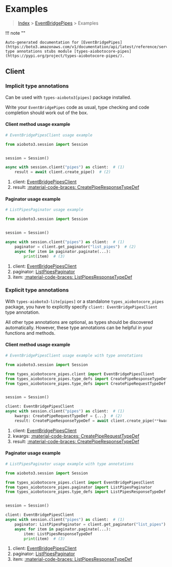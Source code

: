 # Examples

> [Index](../README.md) > [EventBridgePipes](./README.md) > Examples

!!! note ""

    Auto-generated documentation for [EventBridgePipes](https://boto3.amazonaws.com/v1/documentation/api/latest/reference/services/pipes.html#eventbridgepipes)
    type annotations stubs module [types-aiobotocore-pipes](https://pypi.org/project/types-aiobotocore-pipes/).

## Client

### Implicit type annotations

Can be used with `types-aioboto3[pipes]` package installed.

Write your `EventBridgePipes` code as usual,
type checking and code completion should work out of the box.



#### Client method usage example

```python
# EventBridgePipesClient usage example

from aioboto3.session import Session


session = Session()

async with session.client("pipes") as client:  # (1)
    result = await client.create_pipe()  # (2)
```

1. client: [EventBridgePipesClient](./client.md)
2. result: [:material-code-braces: CreatePipeResponseTypeDef](./type_defs.md#createpiperesponsetypedef)



#### Paginator usage example

```python
# ListPipesPaginator usage example

from aioboto3.session import Session


session = Session()

async with session.client("pipes") as client:  # (1)
    paginator = client.get_paginator("list_pipes")  # (2)
    async for item in paginator.paginate(...):
        print(item)  # (3)
```

1. client: [EventBridgePipesClient](./client.md)
2. paginator: [ListPipesPaginator](./paginators.md#listpipespaginator)
3. item: [:material-code-braces: ListPipesResponseTypeDef](./type_defs.md#listpipesresponsetypedef)




### Explicit type annotations

With `types-aioboto3-lite[pipes]`
or a standalone `types_aiobotocore_pipes` package, you have to explicitly specify
`client: EventBridgePipesClient` type annotation.

All other type annotations are optional, as types should be discovered automatically.
However, these type annotations can be helpful in your functions and methods.


#### Client method usage example

```python
# EventBridgePipesClient usage example with type annotations

from aioboto3.session import Session

from types_aiobotocore_pipes.client import EventBridgePipesClient
from types_aiobotocore_pipes.type_defs import CreatePipeResponseTypeDef
from types_aiobotocore_pipes.type_defs import CreatePipeRequestTypeDef


session = Session()

client: EventBridgePipesClient
async with session.client("pipes") as client:  # (1)
    kwargs: CreatePipeRequestTypeDef = {...}  # (2)
    result: CreatePipeResponseTypeDef = await client.create_pipe(**kwargs)  # (3)
```

1. client: [EventBridgePipesClient](./client.md)
2. kwargs: [:material-code-braces: CreatePipeRequestTypeDef](./type_defs.md#createpiperequesttypedef)
3. result: [:material-code-braces: CreatePipeResponseTypeDef](./type_defs.md#createpiperesponsetypedef)



#### Paginator usage example

```python
# ListPipesPaginator usage example with type annotations

from aioboto3.session import Session

from types_aiobotocore_pipes.client import EventBridgePipesClient
from types_aiobotocore_pipes.paginator import ListPipesPaginator
from types_aiobotocore_pipes.type_defs import ListPipesResponseTypeDef


session = Session()

client: EventBridgePipesClient
async with session.client("pipes") as client:  # (1)
    paginator: ListPipesPaginator = client.get_paginator("list_pipes")  # (2)
    async for item in paginator.paginate(...):
        item: ListPipesResponseTypeDef
        print(item)  # (3)
```

1. client: [EventBridgePipesClient](./client.md)
2. paginator: [ListPipesPaginator](./paginators.md#listpipespaginator)
3. item: [:material-code-braces: ListPipesResponseTypeDef](./type_defs.md#listpipesresponsetypedef)




